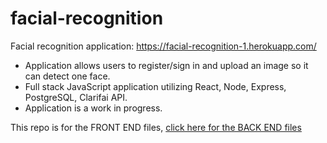 # facial-recognition

Facial recognition application: https://facial-recognition-1.herokuapp.com/

- Application allows users to register/sign in and upload an image so it can detect one face.
- Full stack JavaScript application utilizing React, Node, Express, PostgreSQL, Clarifai API.
- Application is a work in progress.

This repo is for the FRONT END files, [click here for the BACK END files](https://github.com/rbmanez/facial-recognition-api)
